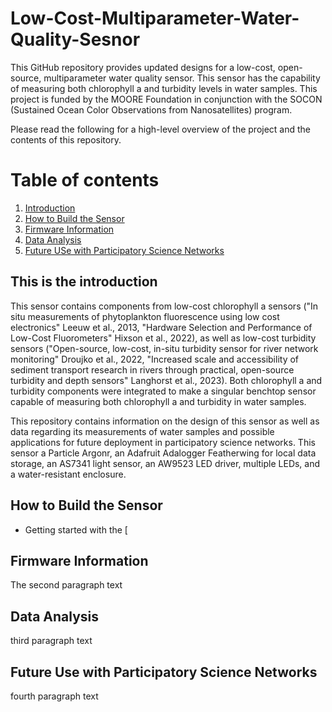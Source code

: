 # Low-Cost-Multiparameter-Water-Quality-Sesnor

This GitHub repository provides updated designs for a low-cost, open-source, multiparameter water quality sensor. This sensor has the capability of measuring both chlorophyll a
and turbidity levels in water samples. This project is funded by the MOORE Foundation in conjunction with the SOCON (Sustained Ocean Color Observations from Nanosatellites) program. 

Please read the following for a high-level overview of the project and the contents of this repository.

# Table of contents
1. [Introduction](#introduction)
2. [How to Build the Sensor](#paragraph1)
3. [Firmware Information](#paragraph2)
4. [Data Analysis](#paragraph3)
5. [Future USe with Participatory Science Networks](#paragraph4)

## This is the introduction <a name="introduction"></a>

This sensor contains components from low-cost chlorophyll a sensors ("In situ measurements of phytoplankton fluorescence using low cost electronics" Leeuw et al., 2013, 
"Hardware Selection and Performance of Low-Cost Fluorometers" Hixson et al., 2022), as well as low-cost turbidity sensors ("Open-source, low-cost, in-situ turbidity sensor for river network monitoring" Droujko et al., 2022, "Increased scale and accessibility of sediment transport research in rivers through practical, open-source turbidity and depth sensors" Langhorst et al., 2023). Both chlorophyll a and turbidity components were integrated to make a singular benchtop sensor capable of measuring both chlorophyll a and 
turbidity in water samples. 

This repository contains information on the design of this sensor as well as data regarding its measurements of water samples and possible applications for future
deployment in participatory science networks. This sensor a Particle Argonr, an Adafruit Adalogger Featherwing for local data storage, an AS7341 light sensor, an AW9523 LED driver, multiple LEDs, and a water-resistant enclosure.

## How to Build the Sensor <a name="paragraph1"></a>
* Getting started with the [

## Firmware Information <a name="paragraph2"></a>
The second paragraph text

## Data Analysis <a name="paragraph3"></a>
third paragraph text

## Future Use with Participatory Science Networks <a name="paragraph4"></a>
fourth paragraph text
